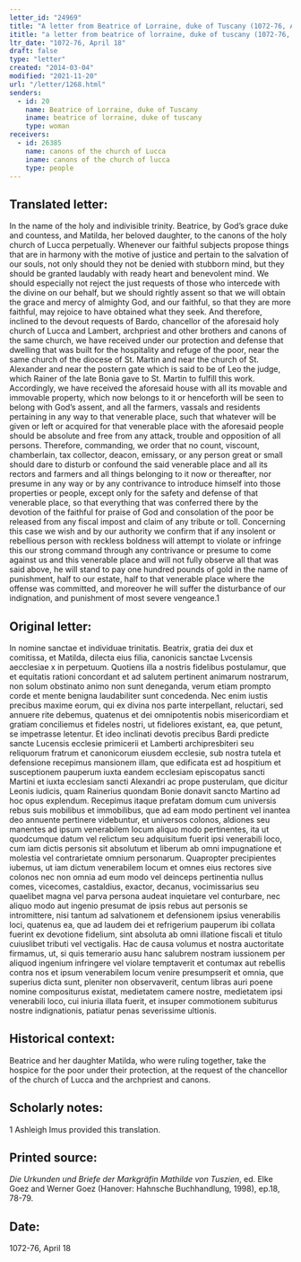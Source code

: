 ```yaml
---
letter_id: "24969"
title: "A letter from Beatrice of Lorraine, duke of Tuscany (1072-76, April 18)"
ititle: "a letter from beatrice of lorraine, duke of tuscany (1072-76, april 18)"
ltr_date: "1072-76, April 18"
draft: false
type: "letter"
created: "2014-03-04"
modified: "2021-11-20"
url: "/letter/1268.html"
senders:
  - id: 20
    name: Beatrice of Lorraine, duke of Tuscany
    iname: beatrice of lorraine, duke of tuscany
    type: woman
receivers:
  - id: 26385
    name: canons of the church of Lucca
    iname: canons of the church of lucca
    type: people
---
```

<h2> Translated letter:</h2>In the name of the holy and indivisible trinity.  Beatrice, by God’s grace duke and countess, and Matilda, her beloved daughter, to the canons of the holy church of Lucca perpetually.  Whenever our faithful subjects propose things that are in harmony with the motive of justice and pertain to the salvation of our souls, not only should they not be denied with stubborn mind, but they should be granted laudably with ready heart and benevolent mind.  We should especially not reject the just requests of those who intercede with the divine on our behalf, but we should rightly assent so that we will obtain the grace and mercy of almighty God, and our faithful, so that they are more faithful, may rejoice to have obtained what they seek.  And therefore, inclined to the devout requests of Bardo, chancellor of the aforesaid holy church of Lucca and Lambert, archpriest and other brothers and canons of the same church, we have received under our protection and defense that dwelling that was built for the hospitality and refuge of the poor, near the same church of the diocese of St. Martin and near the church of St. Alexander and near the postern gate which is said to be of Leo the judge, which Rainer of the late Bonia gave to St. Martin to fulfill this work.  Accordingly, we have received the aforesaid house with all its movable and immovable property, which now belongs to it or henceforth will be seen to belong with God’s assent, and all the farmers, vassals and residents pertaining in any way to that venerable place, such that whatever will be given or left or acquired for that venerable place with the aforesaid people should be absolute and free from any attack, trouble and opposition of all persons.  Therefore, commanding, we order that no count, viscount, chamberlain, tax collector, deacon, emissary, or any person great or small should dare to disturb or confound the said venerable place and all its rectors and farmers and all things belonging to it now or thereafter, nor presume in any way or by any contrivance to introduce himself into those properties or people, except only for the safety and defense of that venerable place, so that everything that was conferred there by the devotion of the faithful for praise of God and consolation of the poor be released from any fiscal impost and claim of any tribute or toll.  Concerning this case we wish and by our authority we confirm that if any insolent or rebellious person with reckless boldness will attempt to violate or infringe this our strong command through any contrivance or presume to come against us and this venerable place and will not fully observe all that was said above, he will stand to pay one hundred pounds of gold in the name of punishment, half to our estate, half to that venerable place where the offense was committed, and moreover he will suffer the disturbance of our indignation, and punishment of most severe vengeance.1
<h2 class="mt-4"> Original letter:</h2>In nomine sanctae et individuae trinitatis. Beatrix, gratia dei dux et comitissa, et Matilda, dilecta eius filia, canonicis sanctae Lvcensis aecclesiae x in perpetuum. Quotiens illa a nostris fidelibus postulamur, que et equitatis rationi concordant et ad salutem pertinent animarum nostrarum, non solum obstinato animo non sunt deneganda, verum etiam prompto corde et mente benigna laudabiliter sunt concedenda. Nec enim iustis precibus maxime eorum, qui ex divina nos parte interpellant, reluctari, sed annuere rite debemus, quatenus et dei omnipotentis nobis misericordiam et gratiam conciliemus et fideles nostri, ut fideliores existant, ea, que petunt, se impetrasse letentur. Et ideo inclinati devotis precibus Bardi predicte sancte Lucensis ecclesie primicerii et Lamberti archipresbiteri seu reliquorum fratrum et canonicorum eiusdem ecclesie, sub nostra tutela et defensione recepimus mansionem illam, que edificata est ad hospitium et susceptionem pauperum iuxta eandem ecclesiam episcopatus sancti Martini et iuxta ecclesiam sancti Alexandri ac prope pusterulam, que dicitur Leonis iudicis, quam Rainerius quondam Bonie donavit sancto Martino ad hoc opus explendum. Recepimus itaque prefatam domum cum universis rebus suis mobilibus et immobilibus, que ad eam modo pertinent vel inantea deo annuente pertinere videbuntur, et universos colonos, aldiones seu manentes ad ipsum venerabilem locum aliquo modo pertinentes, ita ut quodcumque datum vel relictum seu adquisitum fuerit ipsi venerabili loco, cum iam dictis personis sit absolutum et liberum ab omni impugnatione et molestia vel contrarietate omnium personarum. Quapropter precipientes iubemus, ut iam dictum venerabilem locum et omnes eius rectores sive colonos nec non omnia ad eum modo vel deinceps pertinentia nullus comes, vicecomes, castaldius, exactor, decanus, vocimissarius seu quaelibet magna vel parva persona audeat inquietare vel conturbare, nec aliquo modo aut ingenio presumat de ipsis rebus aut personis se intromittere, nisi tantum ad salvationem et defensionem ipsius venerabilis loci, quatenus ea, que ad laudem dei et refrigerium pauperum ibi collata fuerint ex devotione fidelium, sint absoluta ab omni illatione fiscali et titulo cuiuslibet tributi vel vectigalis. Hac de causa volumus et nostra auctoritate firmamus, ut, si quis temerario ausu hanc salubrem nostram iussionem per aliquod ingenium infringere vel violare temptaverit et contumax aut rebellis contra nos et ipsum venerabilem locum venire presumpserit et omnia, que superius dicta sunt, pleniter non observaverit, centum libras auri poene nomine compositurus existat, medietatem camere nostre, medietatem ipsi venerabili loco, cui iniuria illata fuerit, et insuper commotionem subiturus nostre indignationis, patiatur penas severissime ultionis.
<h2 class="mt-4"> Historical context:</h2>Beatrice and her daughter Matilda, who were ruling together, take the hospice for the poor under their protection, at the request of the chancellor of the church of Lucca and the archpriest and canons.
<h2 class="mt-4"> Scholarly notes:</h2>1  Ashleigh Imus provided this translation.
<h2 class="mt-4"> Printed source:</h2><p><em>Die Urkunden und Briefe der Markgräfin Mathilde von Tuszien</em>, ed. Elke Goez and Werner Goez (Hanover: Hahnsche Buchhandlung, 1998), ep.18, 78-79.</p><h2 class="mt-4"> Date:</h2>1072-76, April 18